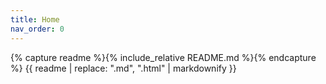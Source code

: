 ```yaml
---
title: Home
nav_order: 0
---
```


{% capture readme %}{% include_relative README.md %}{% endcapture %}
{{ readme | replace: ".md", ".html" | markdownify }}
